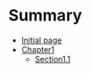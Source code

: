 # Summary

* [Initial page](README.md)
* [Chapter1](chapter1/README.md)
    * [Section1.1](chapter1/section1.1.md)

